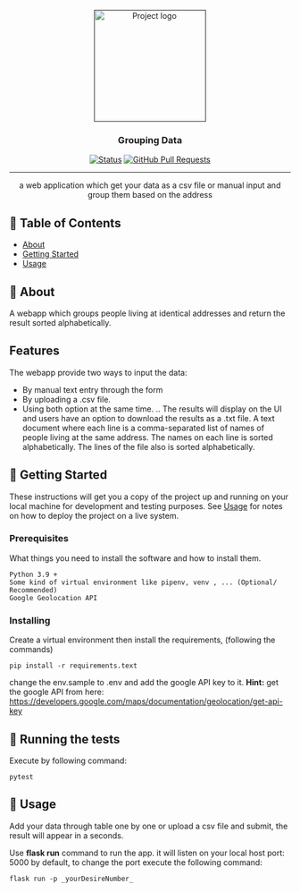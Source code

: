 <p align="center">
  <a href="" rel="noopener">
 <img width=200px height=200px src="https://i.imgur.com/6wj0hh6.jpg" alt="Project logo"></a>
</p>

<h3 align="center">Grouping Data</h3>

<div align="center">

[![Status](https://img.shields.io/badge/status-active-success.svg)]()
[![GitHub Pull Requests](https://img.shields.io/github/issues-pr/kylelobo/The-Documentation-Compendium.svg)](https://github.com/kylelobo/The-Documentation-Compendium/pulls)


</div>

---

<p align="center"> a web application which get your data as a csv file or manual input and group them based on the address
    <br> 
</p>

## 📝 Table of Contents

- [About](#about)
- [Getting Started](#getting_started)
- [Usage](#usage)


## 🧐 About <a name = "about"></a>

A webapp which groups people living at identical addresses and return the result sorted alphabetically.  
## Features
The webapp provide two ways to input the data: 
- By manual text entry through the form 
- By uploading а .csv file. 
- Using both option at the same time. 
..
The results will display on the UI and users have an option to download the results as a .txt file.
A text document where each line is a comma-separated list of names of people living at the same address. 
The names on each line is sorted alphabetically. 
The lines of the file also is sorted alphabetically.

## 🏁 Getting Started <a name = "getting_started"></a>

These instructions will get you a copy of the project up and running on your local machine for development and testing purposes. See [Usage](#usage) for notes on how to deploy the project on a live system.

### Prerequisites

What things you need to install the software and how to install them.

```
Python 3.9 +
Some kind of virtual environment like pipenv, venv , ... (Optional/ Recommended)
Google Geolocation API

```


### Installing

Create a virtual environment then install the requirements, (following the commands)

```
pip install -r requirements.text
```
change the env.sample to .env and add the google API key to it. 
**Hint:** get the google API from here: https://developers.google.com/maps/documentation/geolocation/get-api-key


## 🔧 Running the tests <a name = "tests"></a>


Execute by following command: 

```
pytest
```


## 🎈 Usage <a name="usage"></a>

Add your data through table one by one or upload a csv file and submit, the result will appear in a seconds. 

Use **flask run** command to run the app. it will listen on your local host port: 5000 by default, to change the port execute the following command:

```
flask run -p _yourDesireNumber_
```


